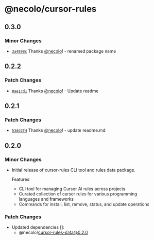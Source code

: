 # @necolo/cursor-rules

## 0.3.0

### Minor Changes

- [`3a4898c`](https://github.com/necolo/cursor-rules/commit/3a4898c0734dca68d6867f7c78550d1bddc3a945) Thanks [@necolo](https://github.com/necolo)! - renamed package name

## 0.2.2

### Patch Changes

- [`0ae1cd1`](https://github.com/necolo/cursor-rules/commit/0ae1cd1ddf72dd302b61d0d971ce8eba6ceb9d2c) Thanks [@necolo](https://github.com/necolo)! - Update readme

## 0.2.1

### Patch Changes

- [`53dd2f4`](https://github.com/necolo/cursor-rules/commit/53dd2f425a2fc0522a5a67506177751bd91ba5c3) Thanks [@necolo](https://github.com/necolo)! - update readme.md

## 0.2.0

### Minor Changes

- Initial release of cursor-rules CLI tool and rules data package.

  Features:

  - CLI tool for managing Cursor AI rules across projects
  - Curated collection of cursor rules for various programming languages and frameworks
  - Commands for install, list, remove, status, and update operations

### Patch Changes

- Updated dependencies []:
  - @necolo/cursor-rules-data@0.2.0
